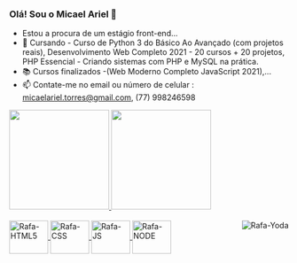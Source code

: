 ### Olá! Sou o Micael Ariel 👋
- Estou a procura de um estágio front-end...
- 🌱 Cursando - Curso de Python 3 do Básico Ao Avançado (com projetos reais), Desenvolvimento Web Completo 2021 - 20 cursos + 20 projetos, PHP Essencial - Criando sistemas com PHP e MySQL na prática.
- 📚 Cursos finalizados -(Web Moderno Completo JavaScript 2021),...
- 📫 Contate-me no email ou número de celular : micaelariel.torres@gmail.com, (77) 998246598

<div>
  <a href="https://github.com/MicaelAriel">
    <img height="180em" src="https://github-readme-stats.vercel.app/api?username=MicaelAriel&show_icons=true&theme=blue-green&include_all_commits=true&count_private=true"/>
    <img height="180em" src="https://github-readme-stats.vercel.app/api/top-langs/?username=MicaelAriel&layout=compact&langs_count=16&theme=blue-green"/>
    </div>
  
  <div style="display: inline_block"><br>
    <img align="center" alt="Rafa-HTML5" height="60" width="70" src="https://img.shields.io/badge/HTML5-E34F26?style=for-the-badge&logo=html5&logoColor=white">
    <img align="center" alt="Rafa-CSS" height="60" width="70" src="https://img.shields.io/badge/CSS-239120?&style=for-the-badge&logo=css3&logoColor=white">
    <img align="center" alt="Rafa-JS" height="60" width="70" src="https://img.shields.io/badge/JavaScript-323330?style=for-the-badge&logo=javascript&logoColor=F7DF1E">
    <img align="center" alt="Rafa-NODE" height="60" width="70" src="https://img.shields.io/badge/Node.js-43853D?style=for-the-badge&logo=node.js&logoColor=white">
    <img align="right"  alt="Rafa-Yoda" src="https://user-images.githubusercontent.com/90015426/146045144-4fbd4467-a91c-438f-96eb-dbd466d00764.gif">
   
  </div>

  

  
  
  
  
  
